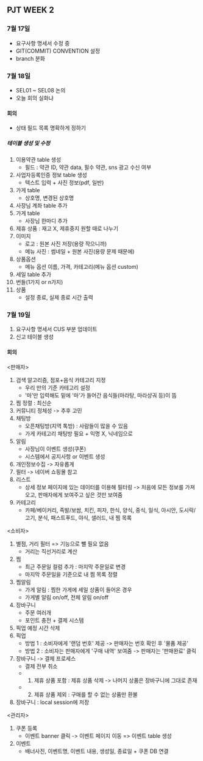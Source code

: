 ## PJT WEEK 2

### 7월 17일

- 요구사항 명세서 수정 중
- GIT(COMMIT) CONVENTION 설정
- branch 분화


### 7월 18일
- SEL01 ~ SEL08 논의
- 오늘 회의 실화냐

#### 회의
- 상태 필드 목록 명확하게 정하기
##### 테이블 생성 및 수정
1. 이용약관 table 생성
    - 필드 : 약관 ID, 약관 data, 필수 약관, sns 광고 수신 여부
2. 사업자등록인증 정보 table 생성
    - 텍스트 입력 + 사진 정보(pdf, 일반)
3. 가게 table
    - 상호명, 변경된 상호명
4. 사장님 계좌 table 추가
5. 가게 table
    - 사장님 한마디 추가
6. 제휴 상품 : 재고 X, 제휴중지 원할 때로 나누기
7. 이미지
    - 로고 : 원본 사진 저장(용량 작으니까)
    - 메뉴 사진 : 썸네일 + 원본 사진(용량 문제 때문에)
8. 상품옵션
    - 메뉴 옵션 이름, 가격, 카테고리(메뉴 옵션 custom)
9. 세일 table 추가
10. 번들(1가지 or n가지)
11. 상품
    - 설정 종료, 실제 종료 시간 출력

### 7월 19일
1. 요구사항 명세서 CUS 부분 업데이트
2. 신고 테이블 생성

#### 회의
<판매자>
1. 검색 알고리즘, 점포+음식 카테고리 지정
    - 우리 만의 기준 카테고리 설정
    - '마'만 입력해도 밑에 '마'가 들어간 음식들(마라탕, 마라샹궈 등)이 뜸
2. 찜 정렬 : 최신순
3. 커뮤니티 정체성 -> 추후 고민
4. 채팅방
    - 오픈채팅방(지역 톡방) : 사람들이 많을 수 있음
    - 가게 카테고리 채팅방 필요 + 익명 X, 닉네임으로
5. 알림
    - 사장님이 이벤트 생성(쿠폰)
    - 시스템에서 공지사항 or 이벤트 생성
6. 개인정보수집 -> 자유롭게
7. 필터 -> 네이버 쇼핑몰 참고
8. 리스트
    - 상세 정보 페이지에 있는 데이터를 이용해 필터링
    -> 처음에 모든 정보를 가져오고, 판매자에게 보여주고 싶은 것만 보여줌
9. 카테고리
    - 카페/베이커리, 족발/보쌈, 치킨, 피자, 한식, 양식, 중식, 일식, 아시안, 도시락/고기, 분식, 패스트푸드, 야식, 샐러드, 내 찜 목록

<소비자>
1. 별점, 거리 필터 => 기능으로 뺄 필요 없음
    - 거리는 직선거리로 계산
2. 찜
    - 최근 주문일 컬럼 추가 : 마지막 주문일로 변경
    - 마지막 주문일을 기준으로 내 찜 목록 정렬
3. 찜알림
    - 가게 알림 : 찜한 가게에 세일 상품이 들어온 경우
    - 가게별 알림 on/off, 전체 알림 on/off
4. 장바구니
    - 주문 여러개
    - 포인트 충전 + 결제 시스템
5. 픽업 예정 시간 삭제
6. 픽업
    - 방법 1 : 소비자에게 '랜덤 번호' 제공 -> 판매자는 번호 확인 후 '물품 제공'
    - 방법 2 : 소비자는 판매자에게 '구매 내역' 보여줌 -> 판매자는 '판매완료' 클릭
7. 장바구니 -> 결제 프로세스
    - 결제 전부 취소
    - 1. 제휴 상품 포함 : 제휴 상품 삭제 -> 나머지 상품은 장바구니에 그대로 존재
    - 2. 제휴 상품 제외 : 구매를 할 수 없는 상품만 환불
8. 장바구니 : local session에 저장

<관리자>
1. 쿠폰 등록
    - 이벤트 banner 클릭 -> 이벤트 페이지 이동
    => 이벤트 table 생성
2. 이벤트
    - 배너사진, 이벤트명, 이벤트 내용, 생성일, 종료일 + 쿠폰 DB 연결
